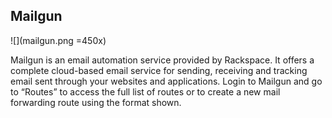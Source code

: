 ## Mailgun

![](mailgun.png =450x)

Mailgun is an email automation service provided by Rackspace. It offers a complete cloud-based email service for sending, receiving and tracking email sent through your websites and applications. Login to Mailgun and go to “Routes” to access the full list of routes or to create a new mail forwarding route using the format shown.